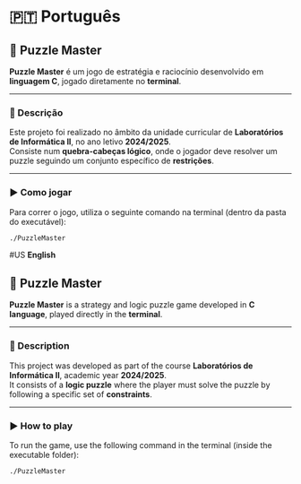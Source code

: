 # 🇵🇹 **Português**

## 🧠 Puzzle Master

**Puzzle Master** é um jogo de estratégia e raciocínio desenvolvido em **linguagem C**, jogado diretamente no **terminal**.

---

### 🧩 Descrição

Este projeto foi realizado no âmbito da unidade curricular de **Laboratórios de Informática II**, no ano letivo **2024/2025**.  
Consiste num **quebra-cabeças lógico**, onde o jogador deve resolver um puzzle seguindo um conjunto específico de **restrições**.

---

### ▶️ Como jogar

Para correr o jogo, utiliza o seguinte comando na terminal (dentro da pasta do executável):

```bash
./PuzzleMaster
```

#US **English**

## 🧠 Puzzle Master

**Puzzle Master** is a strategy and logic puzzle game developed in **C language**, played directly in the **terminal**.

---

### 🧩 Description

This project was developed as part of the course **Laboratórios de Informática II**, academic year **2024/2025**.  
It consists of a **logic puzzle** where the player must solve the puzzle by following a specific set of **constraints**.

---

### ▶️ How to play

To run the game, use the following command in the terminal (inside the executable folder):

```bash
./PuzzleMaster
